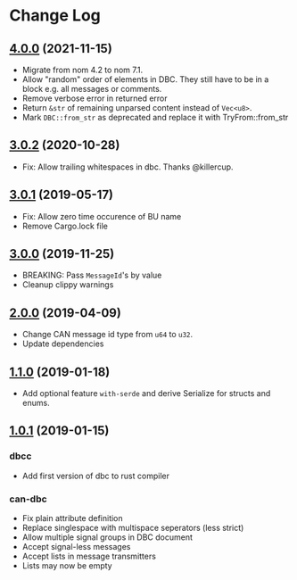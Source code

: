 # Change Log
## [4.0.0](https://github.com/marcelbuesing/can-dbc/tree/4.0.0) (2021-11-15)
- Migrate from nom 4.2 to nom 7.1.
- Allow "random" order of elements in DBC. They still have to be in a block e.g. all messages or comments.
- Remove verbose error in returned error
- Return `&str` of remaining unparsed content instead of `Vec<u8>`.
- Mark `DBC::from_str` as deprecated and replace it with TryFrom::from_str

## [3.0.2](https://github.com/marcelbuesing/can-dbc/tree/3.0.1) (2020-10-28)
- Fix: Allow trailing whitespaces in dbc. Thanks @killercup.

## [3.0.1](https://github.com/marcelbuesing/can-dbc/tree/3.0.1) (2019-05-17)
- Fix: Allow zero time occurence of BU name
- Remove Cargo.lock file

## [3.0.0](https://github.com/marcelbuesing/can-dbc/tree/3.0.0) (2019-11-25)
- BREAKING: Pass `MessageId`'s by value
- Cleanup clippy warnings

## [2.0.0](https://github.com/marcelbuesing/can-dbc/tree/2.0.0) (2019-04-09)
- Change CAN message id type from `u64` to `u32`.
- Update dependencies

## [1.1.0](https://github.com/marcelbuesing/can-dbc/tree/1.1.0) (2019-01-18)
- Add optional feature `with-serde` and derive Serialize for structs and enums.

## [1.0.1](https://github.com/marcelbuesing/can-dbc/tree/1.0.1) (2019-01-15)

### dbcc
- Add first version of dbc to rust compiler

### can-dbc
- Fix plain attribute definition
- Replace singlespace with multispace seperators (less strict)
- Allow multiple signal groups in DBC document
- Accept signal-less messages
- Accept lists in message transmitters
- Lists may now be empty
